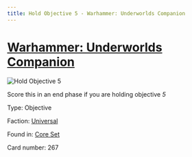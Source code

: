 ```yaml
---
title: Hold Objective 5 - Warhammer: Underworlds Companion
---
```


# [Warhammer: Underworlds Companion](https://guidokessels.github.io/wh-underworlds)

  

![Hold Objective 5](https://warhammerunderworlds.com/wp-content/uploads/sites/6/2017/12/267_ENG-Hold-Objective-5.png)

Score this in an end phase if you are holding objective <i>5</i>

Type: Objective

Faction: [Universal](https://guidokessels.github.io/wh-underworlds/factions/universal)

Found in: [Core Set](https://guidokessels.github.io/wh-underworlds/locations/core-set)

Card number: 267
